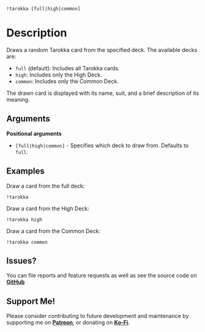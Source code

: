 `!tarokka [full|high|common]`

# Description
Draws a random Tarokka card from the specified deck. The available decks are:
- `full` (default): Includes all Tarokka cards.
- `high`: Includes only the High Deck.
- `common`: Includes only the Common Deck.

The drawn card is displayed with its name, suit, and a brief description of its meaning.

## Arguments
**Positional arguments**
- `[full|high|common]` - Specifies which deck to draw from. Defaults to `full`.

## Examples
Draw a card from the full deck:
```
!tarokka
```
Draw a card from the High Deck:
```
!tarokka high
```
Draw a card from the Common Deck:
```
!tarokka common
```

## Issues?
You can file reports and feature requests as well as see the source code on [**GitHub**](https://github.com/fatestapestry/avrae-collections)

## Support Me!
Please consider contributing to future development and maintenance by supporting me on [**Patreon**](https://www.patreon.com/fatestapestry), or donating on [**Ko-Fi**](https://ko-fi.com/noralf).
